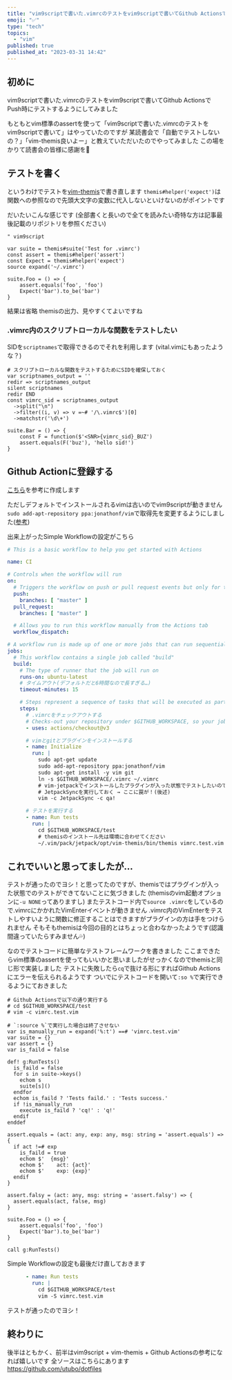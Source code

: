 ```yaml
---
title: "vim9scriptで書いた.vimrcのテストをvim9scriptで書いてGithub Actionsでpush時に実行するようにした話"
emoji: "✅"
type: "tech"
topics:
  - "vim"
published: true
published_at: "2023-03-31 14:42"
---
```


## 初めに
vim9scriptで書いた.vimrcのテストをvim9scriptで書いてGithub ActionsでPush時にテストするようにしてみました

もともとvim標準のassertを使って「vim9scriptで書いた.vimrcのテストをvim9scriptで書いて」はやっていたのですが
某読書会で「自動でテストしないの？」「vim-themis良いよー」と教えていただいたのでやってみました
この場をかりて読書会の皆様に感謝を🙏

## テストを書く
というわけでテストを[vim-themis](https://github.com/thinca/vim-themis)で書き直します
`themis#helper('expect')`は関数への参照なので先頭大文字の変数に代入しないといけないのがポイントです

だいたいこんな感じです
(全部書くと長いので全てを読みたい奇特な方は記事最後記載のリポジトリを参照ください)
```vim
" vim9script

var suite = themis#suite('Test for .vimrc')
const assert = themis#helper('assert')
const Expect = themis#helper('expect')
source expand('~/.vimrc')

suite.Foo = () => {
    assert.equals('foo', 'foo')
    Expect('bar').to_be('bar')
}
```

結果は省略
themisの出力、見やすくてよいですね

### .vimrc内のスクリプトローカルな関数をテストしたい
SIDを`scriptnames`で取得できるのでそれを利用します
(vital.vimにもあったような？)
```vim
# スクリプトローカルな関数をテストするためにSIDを確保しておく
var scriptnames_output = ''
redir => scriptnames_output
silent scriptnames
redir END
const vimrc_sid = scriptnames_output
  ->split("\n")
  ->filter((i, v) => v =~# '/\.vimrc$')[0]
  ->matchstr('\d\+')

suite.Bar = () => {
    const F = function($'<SNR>{vimrc_sid}_BUZ')
    assert.equals(F('buz'), 'hello sid!')
}
```

## Github Actionに登録する
[こちら](https://qiita.com/stackline/items/6a7fa64d2291171cb3c2)を参考に作成します

ただしデフォルトでインストールされるvimは古いのでvim9scriptが動きません
`sudo add-apt-repository ppa:jonathonf/vim`で取得先を変更するようにしました([参考](https://dev.to/kaede_io/vim-ubunt-no-vim-wo-81-kara-90-nishang-geru-38o5))


出来上がったSimple Workflowの設定がこちら
```yaml
# This is a basic workflow to help you get started with Actions

name: CI

# Controls when the workflow will run
on:
  # Triggers the workflow on push or pull request events but only for the "master" branch
  push:
    branches: [ "master" ]
  pull_request:
    branches: [ "master" ]

  # Allows you to run this workflow manually from the Actions tab
  workflow_dispatch:

# A workflow run is made up of one or more jobs that can run sequentially or in parallel
jobs:
  # This workflow contains a single job called "build"
  build:
    # The type of runner that the job will run on
    runs-on: ubuntu-latest
    # タイムアウト(デフォルトだと6時間なので長すぎる…)
    timeout-minutes: 15

    # Steps represent a sequence of tasks that will be executed as part of the job
    steps:
      # .vimrcをチェックアウトする
      # Checks-out your repository under $GITHUB_WORKSPACE, so your job can access it
      - uses: actions/checkout@v3

      # vimとgitとプラグインをインストールする
      - name: Initialize
        run: |
          sudo apt-get update
          sudo add-apt-repository ppa:jonathonf/vim
          sudo apt-get install -y vim git
          ln -s $GITHUB_WORKSPACE/.vimrc ~/.vimrc
          # vim-jetpackでインストールしたプラグインが入った状態でテストしたいので
          # JetpackSyncを実行しておく → ここに罠が！(後述)
          vim -c JetpackSync -c qa!

      # テストを実行する
      - name: Run tests
        run: |
          cd $GITHUB_WORKSPACE/test
          # themisのインストール先は環境に合わせてください
          ~/.vim/pack/jetpack/opt/vim-themis/bin/themis vimrc.test.vim
```

## これでいいと思ってましたが…

テストが通ったのでヨシ！と思ってたのですが、themisではプラグインが入った状態でのテストができてないことに気づきました
(themisのvim起動オプションに`-u NONE`ってありますし)
またテストコード内で`source .vimrc`をしているので.vimrcにかかれたVimEnterイベントが動きません
.vimrc内のVimEnterをテストしやすいように関数に修正することはできますがプラグインの方は手をつけられません
そもそもthemisは今回の目的とはちょっと合わなかったようです(認識間違っていたらすみません💦)

なのでテストコードに簡単なテストフレームワークを書きました
ここまできたらvim標準のassertを使ってもいいかと思いましたがせっかくなのでthemisと同じ形で実装しました
テストに失敗したら`cq`で抜ける形にすればGithub Actionsにエラーを伝えられるようです
ついでにテストコードを開いて`:so %`で実行できるようにておきました

```vim
# Github Actionsで以下の通り実行する
# cd $GITHUB_WORKSPACE/test
# vim -c vimrc.test.vim

# `:source %`で実行した場合は終了させない
var is_manually_run = expand('%:t') ==# 'vimrc.test.vim'
var suite = {}
var assert = {}
var is_faild = false

def! g:RunTests()
  is_faild = false
  for s in suite->keys()
    echom s
    suite[s]()
  endfor
  echom is_faild ? 'Tests faild.' : 'Tests success.'
  if !is_manually_run
    execute is_faild ? 'cq!' : 'q!'
  endif
enddef

assert.equals = (act: any, exp: any, msg: string = 'assert.equals') => {
  if act !=# exp
    is_faild = true
    echom $'  {msg}'
    echom $'    act: {act}'
    echom $'    exp: {exp}'
  endif
}

assert.falsy = (act: any, msg: string = 'assert.falsy') => {
  assert.equals(act, false, msg)
}

suite.Foo = () => {
    assert.equals('foo', 'foo')
    Expect('bar').to_be('bar')
}

call g:RunTests()
```

Simple Workflowの設定も最後だけ直しておきます
```yaml
      - name: Run tests
        run: |
          cd $GITHUB_WORKSPACE/test
          vim -S vimrc.test.vim
```

テストが通ったのでヨシ！

## 終わりに
後半はともかく、前半はvim9script + vim-themis + Github Actionsの参考になれば嬉しいです
全ソースはこちらにあります
https://github.com/utubo/dotfiles

